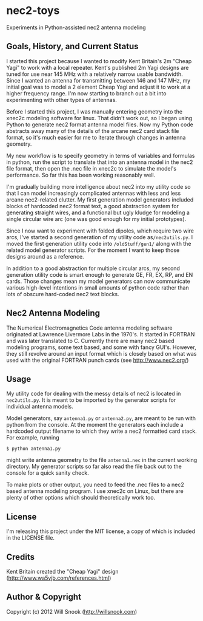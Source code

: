 nec2-toys
=========

Experiments in Python-assisted nec2 antenna modeling


Goals, History, and Current Status
----------------------------------

I started this project because I wanted to modify Kent Britain's 2m "Cheap
Yagi" to work with a local repeater. Kent's published 2m Yagi designs are tuned
for use near 145 MHz with a relatively narrow usable bandwidth.  Since I wanted
an antenna for transmitting between 146 and 147 MHz, my initial goal was to
model a 2 element Cheap Yagi and adjust it to work at a higher frequency range.
I'm now starting to branch out a bit into experimenting with other types of
antennas.

Before I started this project, I was manually entering geometry into the xnec2c
modeling software for linux. That didn't work out, so I began using Python to
generate nec2 format antenna model files. Now my Python code abstracts away
many of the details of the arcane nec2 card stack file format, so it's much
easier for me to iterate through changes in antenna geometry.

My new workflow is to specify geometry in terms of variables and formulas in
python, run the script to translate that into an antenna model in the nec2 file
format, then open the .nec file in xnec2c to simulate the model's performance.
So far this has been working reasonably well.

I'm gradually building more intelligence about nec2 into my utility code so
that I can model increasingly complicated antennas with less and less arcane
nec2-related clutter. My first generation model generators included blocks of
hardcoded nec2 format text, a good abstraction system for generating straight
wires, and a functional but ugly kludge for modeling a single circular wire arc
(one was good enough for my initial prototypes).

Since I now want to experiment with folded dipoles, which require two wire
arcs, I've started a second generation of my utility code as`/nec2utils.py`. I
moved the first generation utility code into `/oldStuff/gen1/` along with the
related model generator scripts. For the moment I want to keep those
designs around as a reference.

In addition to a good abstraction for multiple circular arcs, my second
generation utility code is smart enough to generate GE, FR, EX, RP, and EN
cards. Those changes mean my model generators can now communicate various
high-level intentions in small amounts of python code rather than lots of
obscure hard-coded nec2 text blocks.


Nec2 Antenna Modeling
----------------------

The Numerical Electromagnetics Code antenna modeling software originated at
Lawrence Livermore Labs in the 1970's. It started in FORTRAN and was later
translated to C.  Currently there are many nec2 based modeling programs, some
text based, and some with fancy GUI's. However, they still revolve around an
input format which is closely based on what was used with the original FORTRAN
punch cards (see http://www.nec2.org/)


Usage
-----

My utility code for dealing with the messy details of nec2 is located in
`nec2utils.py`. It is meant to be imported by the generator scripts for
individual antenna models.

Model generators, say `antenna1.py` or `antenna2.py`, are meant to be run with
python from the console. At the moment the generators each include a hardcoded
output filename to which they write a nec2 formatted card stack. For example,
running

`$ python antenna1.py`

might write antenna geometry to the file `antenna1.nec` in the current working
directory. My generator scripts so far also read the file back out to the
console for a quick sanity check.

To make plots or other output, you need to feed the .nec files to a nec2
based antenna modeling program. I use xnec2c on Linux, but there are plenty of
other options which should theoretically work too.


License
-------

I'm releasing this project under the MIT license, a copy of which is included
in the LICENSE file.


Credits
-------

Kent Britain created the "Cheap Yagi" design (http://www.wa5vjb.com/references.html)


Author & Copyright
------------------

Copyright (c) 2012 Will Snook (http://willsnook.com)

